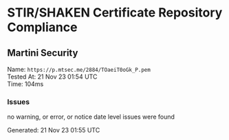 # STIR/SHAKEN Certificate Repository Compliance

## Martini Security

Name: `https://p.mtsec.me/2884/TOaeiT0oGk_P.pem`\
Tested At: 21 Nov 23 01:54 UTC\
Time: 104ms

### Issues

no warning, or error, or notice date level issues were found

Generated: 21 Nov 23 01:55 UTC
